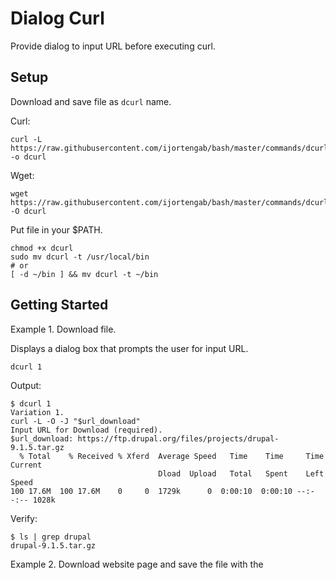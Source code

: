 # Dialog Curl

Provide dialog to input URL before executing curl.

## Setup

Download and save file as `dcurl` name.

Curl:
```
curl -L https://raw.githubusercontent.com/ijortengab/bash/master/commands/dcurl/dev/dcurl.sh -o dcurl
```

Wget:
```
wget https://raw.githubusercontent.com/ijortengab/bash/master/commands/dcurl/dev/dcurl.sh -O dcurl
```

Put file in your $PATH.

```
chmod +x dcurl
sudo mv dcurl -t /usr/local/bin
# or
[ -d ~/bin ] && mv dcurl -t ~/bin
```

## Getting Started

Example 1. Download file.

Displays a dialog box that prompts the user for input URL.

```
dcurl 1
```

Output:
```
$ dcurl 1
Variation 1.
curl -L -O -J "$url_download"
Input URL for Download (required).
$url_download: https://ftp.drupal.org/files/projects/drupal-9.1.5.tar.gz
  % Total    % Received % Xferd  Average Speed   Time    Time     Time  Current
                                 Dload  Upload   Total   Spent    Left  Speed
100 17.6M  100 17.6M    0     0  1729k      0  0:00:10  0:00:10 --:--:-- 1028k
```

Verify:
```
$ ls | grep drupal
drupal-9.1.5.tar.gz
```

Example 2. Download website page and save the file with the <title> of HTML page then add `html` extension.

Create file `~/add-html-ext.sh` with contents:

```
output="${output}.html"
preventOverrideExistingFile
```

Then execute:

```
dcurl 3 -i ~/add-html-ext.sh
```

Output:

```
$ dcurl 3 -i ~/add-html-ext.sh
Variation 3.
curl -L -H "Referer: $url_front_page" -o "$output" "$url_download"
Input URL of Front Page (required).
$url_front_page: https://stackoverflow.com/questions/40175419/curl-download-files-issue
Input URL for Download (required).
$url_download: https://stackoverflow.com/questions/40175419/curl-download-files-issue
Set filename (optional). If omitted, it will use the title of front page.
$output:
  % Total    % Received % Xferd  Average Speed   Time    Time     Time  Current
                                 Dload  Upload   Total   Spent    Left  Speed
100  162k    0  162k    0     0   146k      0 --:--:--  0:00:01 --:--:--  146k
json - cURL download files issue - Stack Overflow.html
```

## Variation

 1. `curl -L -O -J "$url_download"`
 2. `curl -L -o "$output" "$url_download"`
 3. `curl -L -H "Referer: $url_front_page"  -o "$output" "$url_download"`

## Options

Use option `-i` or `--include` to include a shell script before execute curl.
Use it to override the variable $output.
